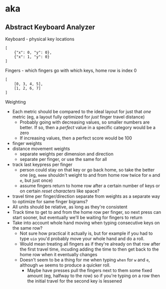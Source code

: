 # aka

## Abstract Keyboard Analyzer

Keyboard - physical key locations
```
[
	{"x": 0, "y": 0},
	{"x": 1, "y": 0}
]
```
Fingers - which fingers go with which keys, home row is index 0
```
[
	[0, 3, 4, 5],
	[1, 2, 6, 7]
]
```
Weighting
* Each metric should be compared to the ideal layout for just that _one_ metric (eg, a layout fully optimized for _just_ finger travel distance)
  * Probably going with decreasing values, so smaller numbers are better. If so, then a _perfect_ value in a specific category would be a zero
  * If increasing values, then a perfect score would be 100
* finger weights
* distance movement weights
  * separate weights per dimension and direction
  * separate per finger, or use the same for all
* track last keypress per finger
  * person could stay on that key or go back home, so take the better one (eg, `meme` shouldn't weight to and from home row twice for `m` and `e`, but just once)
  * assume fingers return to home row after a certain number of keys or on certain *reset characters* like space?
* travel time per finger/direction separate from weights as a separate way to optimize for same finger bigrams?
* All units should be relative, as long as they're consistent
* Track time to get to and from the home row per finger, so next press can start sooner, but eventually we'll be waiting for fingers to return
* Take into account whole hand moving when typing consecutive keys on the same row?
  * Not sure how practical it actually is, but for example if you had to type `uio` you'd probably move your whole hand and do a roll.
  * Would mean treating all fingers as if they're already on that row after the first travel time, incuding adding the time to then get back to the home row when it eventually changes
  * Doesn't seem to be a thing for me when typing `when` for `w` and `e`, although `we` seems to produce a quicker roll.
    * Maybe have presses pull the fingers next to them some fixed amount (eg, halfway to the row) so if you're typing on a row then the initial travel for the second key is lessened